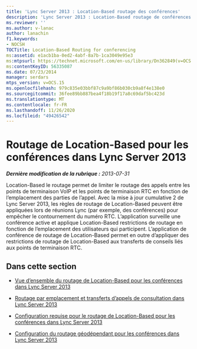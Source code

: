 ```yaml
---
title: 'Lync Server 2013 : Location-Based routage des conférences'
description: 'Lync Server 2013 : Location-Based routage de conférences.'
ms.reviewer: ''
ms.author: v-lanac
author: lanachin
f1.keywords:
- NOCSH
TOCTitle: Location-Based Routing for conferencing
ms:assetid: e1acb1ba-0ed2-4abf-8a7b-1ca3049e95e3
ms:mtpsurl: https://technet.microsoft.com/en-us/library/Dn362849(v=OCS.15)
ms:contentKeyID: 56335087
ms.date: 07/23/2014
manager: serdars
mtps_version: v=OCS.15
ms.openlocfilehash: 979c835e03bbf87c9a9bf86b030cb9a8f4e138e0
ms.sourcegitcommit: 36fee89bb887bea4f18b19f17a8c69daf5bc423d
ms.translationtype: MT
ms.contentlocale: fr-FR
ms.lasthandoff: 11/26/2020
ms.locfileid: "49426542"
---
```

# <a name="location-based-routing-for-conferencing-in-lync-server-2013"></a>Routage de Location-Based pour les conférences dans Lync Server 2013

<div data-xmlns="http://www.w3.org/1999/xhtml">

<div class="topic" data-xmlns="http://www.w3.org/1999/xhtml" data-msxsl="urn:schemas-microsoft-com:xslt" data-cs="https://msdn.microsoft.com/">

<div data-asp="https://msdn2.microsoft.com/asp">



</div>

<div id="mainSection">

<div id="mainBody">

<span> </span>

_**Dernière modification de la rubrique :** 2013-07-31_

Location-Based le routage permet de limiter le routage des appels entre les points de terminaison VoIP et les points de terminaison RTC en fonction de l’emplacement des parties de l’appel. Avec la mise à jour cumulative 2 de Lync Server 2013, les règles de routage de Location-Based peuvent être appliquées lors de réunions Lync (par exemple, des conférences) pour empêcher le contournement du numéro RTC. L’application surveille une conférence active et applique Location-Based restrictions de routage en fonction de l’emplacement des utilisateurs qui participent. L’application de conférence de routage de Location-Based permet en outre d’appliquer des restrictions de routage de Location-Based aux transferts de conseils liés aux points de terminaison RTC.

<div>

## <a name="in-this-section"></a>Dans cette section

  - [Vue d’ensemble du routage de Location-Based pour les conférences dans Lync Server 2013](lync-server-2013-overview-of-location-based-routing-for-conferencing.md)

  - [Routage par emplacement et transferts d’appels de consultation dans Lync Server 2013](lync-server-2013-location-based-routing-and-consultative-call-transfers.md)

  - [Configuration requise pour le routage de Location-Based pour les conférences dans Lync Server 2013](lync-server-2013-requirements-for-location-based-routing-for-conferencing.md)

  - [Configuration du routage géodépendant pour les conférences dans Lync Server 2013](lync-server-2013-configuration-of-location-based-routing-for-conferencing.md)

</div>

</div>

<span> </span>

</div>

</div>

</div>

